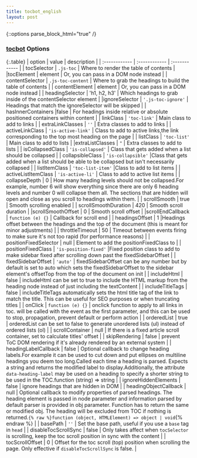 ```yaml
---
title: tocbot_english
layout: post
---
```


{::options parse_block_html="true" /}

### [tocbot](https://github.com/tscanlin/tocbot#options) **Options**

<div class="table-responsive">

{:.table}
| option  | value  | description  |
| :------------ | :------------ | :------------ |
| tocSelector  | `.js-toc`  | Where to render the table of contents  |
|tocElement   | element  | Or, you can pass in a DOM node instead  |
| contentSelector  | `.js-toc-content`  | Where to grab the headings to build the table of contents  |
| contentElement  | element  | Or, you can pass in a DOM node instead  |
| headingSelector  | 'h1, h2, h3'  | Which headings to grab inside of the contentSelector element  |
|ignoreSelector   | `'.js-toc-ignore'`  | Headings that match the ignoreSelector will be skipped  |
| hasInnerContainers  |false   | For headings inside relative or absolute positioned containers within content  |
| linkClass  | `'toc-link'`  |  Main class to add to links |
| extraLinkClasses  | `''`  | Extra classes to add to links  |
| activeLinkClass  | `'is-active-link'`  | Class to add to active links,the link corresponding to the top most heading on the page  |
| listClass  | `'toc-list'`  | Main class to add to lists  |
|extraListClasses   | `"`  | Extra classes to add to lists  |
| isCollapsedClass  | `'is-collapsed'`  | Class that gets added when a list should be collapsed  |
| collapsibleClass  | `'is-collapsible'`  |Class that gets added when a list should be able to be collapsed but isn't necessarily collapsed   |
| listItemClass  | `'toc-list-item'`  |Class to add to list items   |
| activeListItemClass  | `'is-active-li'`  | Class to add to active list items   |
| collapseDepth  | 0  |  How many heading levels should not be collapsed.For example, number 6 will show everything since there are only 6 heading levels and number 0 will collapse them all. The sections that are hidden will open and close as you scroll to headings within them.  |
| scrollSmooth  | true  | Smooth scrolling enabled  |
| scrollSmoothDuration  | 420  | Smooth scroll duration  |
|scrollSmoothOffset  | 0  | Smooth scroll offset  |
|scrollEndCallback   | `function (e) {}`  | Callback for scroll end  |
| headingsOffset  | 1  |Headings offset between the headings and the top of the document (this is meant for minor adjustments)   |
| throttleTimeout  | 50  | Timeout between events firing to make sure it's not too rapid (for performance reasons)  |
| positionFixedSelector  | null  | Element to add the positionFixedClass to  |
| positionFixedClass  | `'is-position-fixed'`  |Fixed position class to add to make sidebar fixed after scrolling down past the fixedSidebarOffset   |
| fixedSidebarOffset  | `'auto'`  | fixedSidebarOffset can be any number but by default is set to auto which sets the fixedSidebarOffset to the sidebar element's offsetTop from the top of the document on init  |
| includeHtml  | false  | includeHtml can be set to true to include the HTML markup from the heading node instead of just including the textContent  |
| includeTitleTags  | false  | includeTitleTags automatically sets the html title tag of the link to match the title. This can be useful for SEO purposes or when truncating titles  |
| onClick  | `function (e) {}`  | onclick function to apply to all links in toc. will be called with the event as the first parameter, and this can be used to stop, propagation, prevent default or perform action  |
| orderedList  | true  | orderedList can be set to false to generate unordered lists (ul) instead of ordered lists (ol)  |
| scrollContainer  | null  | If there is a fixed article scroll container, set to calculate titles' offset  |
| skipRendering  | false  | prevent ToC DOM rendering if it's already rendered by an external system  |
| headingLabelCallback  | false  | Optional callback to change heading labels.For example it can be used to cut down and put ellipses on multiline headings you deem too long.Called each time a heading is parsed. Expects a string and returns the modified label to display.Additionally, the attribute `data-heading-label` may be used on a heading to specify a shorter string to be used in the TOC.function (string) => string  |
| ignoreHiddenElements  | false  | ignore headings that are hidden in DOM  |
| headingObjectCallback  | null  | Optional callback to modify properties of parsed headings. The heading element is passed in node parameter and information parsed by default parser is provided in obj parameter. Function has to return the same or modified obj. The heading will be excluded from TOC if nothing is returned.`{% raw %}function (object, HTMLElement) => object | void`{% endraw %}  |
| basePath  | `''`  | Set the base path, useful if you use a `base` tag in `head`  |
| disableTocScrollSync  | false  | Only takes affect when `tocSelector` is scrolling, keep the toc scroll position in sync with the content  |
| tocScrollOffset  | 0  | Offset for the toc scroll (top) position when scrolling the page. Only effective if `disableTocScrollSync` is false.  |

</div>


